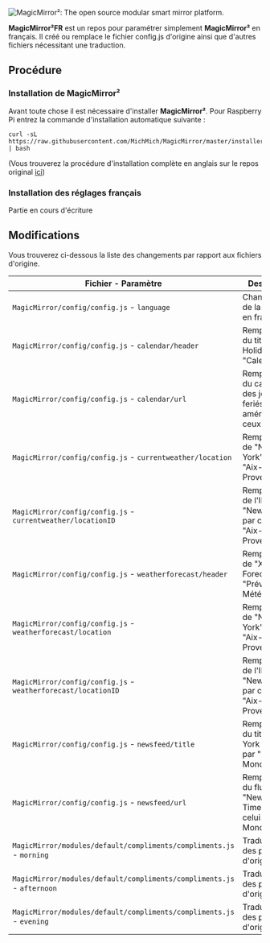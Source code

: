 ![MagicMirror²: The open source modular smart mirror platform. ](https://github.com/MichMich/MagicMirror/blob/master/.github/header.png)

**MagicMirror²FR** est un repos pour paramétrer simplement **MagicMirror²** en français. Il créé ou remplace le fichier config.js d'origine ainsi que d'autres fichiers nécessitant une traduction.

## Procédure

### Installation de MagicMirror²
Avant toute chose il est nécessaire d'installer **MagicMirror²**. Pour Raspberry Pi entrez la commande d'installation automatique suivante :
````
curl -sL https://raw.githubusercontent.com/MichMich/MagicMirror/master/installers/raspberry.sh | bash
````

(Vous trouverez la procédure d'installation complète en anglais sur le repos original [ici](https://github.com/MichMich/MagicMirror))

### Installation des réglages français
Partie en cours d'écriture

## Modifications

Vous trouverez ci-dessous la liste des changements par rapport aux fichiers d'origine.

| **Fichier** - **Paramètre** | **Description** |
| --- | --- |
| `MagicMirror/config/config.js` - `language` | Changement de la langue en français |
| `MagicMirror/config/config.js` - `calendar/header` | Remplacement du titre "US Holidays" par "Calendrier" |
| `MagicMirror/config/config.js` - `calendar/url` | Remplacement du calendrier des jours feriés américains par ceux français |
| `MagicMirror/config/config.js` - `currentweather/location` | Remplacement de "New-York" par "Aix-en-Provence" |
| `MagicMirror/config/config.js` - `currentweather/locationID` | Remplacement de l'ID de "New-York" par celui de "Aix-en-Provence" |
| `MagicMirror/config/config.js` - `weatherforecast/header` | Remplacement de "Xeather Forecast" par "Prévisions Météo" |
| `MagicMirror/config/config.js` - `weatherforecast/location` | Remplacement de "New-York" par "Aix-en-Provence" |
| `MagicMirror/config/config.js` - `weatherforecast/locationID` | Remplacement de l'ID de "New-York" par celui de "Aix-en-Provence" |
| `MagicMirror/config/config.js` - `newsfeed/title` | Remplacement du titre "New-York Times" par "Le Monde" |
| `MagicMirror/config/config.js` - `newsfeed/url` | Remplacement du flux RSS du "New-York Times" par celui de "Le Monde" |
| `MagicMirror/modules/default/compliments/compliments.js` - `morning` | Traduction des phrases d'origine |
| `MagicMirror/modules/default/compliments/compliments.js` - `afternoon` | Traduction des phrases d'origine |
| `MagicMirror/modules/default/compliments/compliments.js` - `evening` | Traduction des phrases d'origine |
